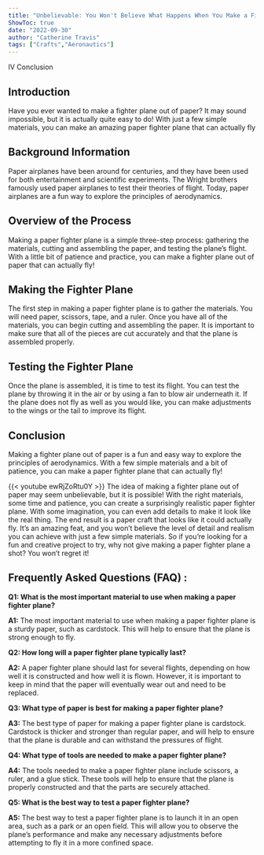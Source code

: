 ```yaml
---
title: "Unbelievable: You Won't Believe What Happens When You Make a Fighter Plane Out of Paper!"
ShowToc: true 
date: "2022-09-30"
author: "Catherine Travis" 
tags: ["Crafts","Aeronautics"]
---
```

IV Conclusion

## Introduction 
Have you ever wanted to make a fighter plane out of paper? It may sound impossible, but it is actually quite easy to do! With just a few simple materials, you can make an amazing paper fighter plane that can actually fly 

## Background Information
Paper airplanes have been around for centuries, and they have been used for both entertainment and scientific experiments. The Wright brothers famously used paper airplanes to test their theories of flight. Today, paper airplanes are a fun way to explore the principles of aerodynamics.

## Overview of the Process
Making a paper fighter plane is a simple three-step process: gathering the materials, cutting and assembling the paper, and testing the plane’s flight. With a little bit of patience and practice, you can make a fighter plane out of paper that can actually fly!

## Making the Fighter Plane
The first step in making a paper fighter plane is to gather the materials. You will need paper, scissors, tape, and a ruler. Once you have all of the materials, you can begin cutting and assembling the paper. It is important to make sure that all of the pieces are cut accurately and that the plane is assembled properly.

## Testing the Fighter Plane
Once the plane is assembled, it is time to test its flight. You can test the plane by throwing it in the air or by using a fan to blow air underneath it. If the plane does not fly as well as you would like, you can make adjustments to the wings or the tail to improve its flight.

## Conclusion
Making a fighter plane out of paper is a fun and easy way to explore the principles of aerodynamics. With a few simple materials and a bit of patience, you can make a paper fighter plane that can actually fly!

{{< youtube ewRjZoRtu0Y >}} 
The idea of making a fighter plane out of paper may seem unbelievable, but it is possible! With the right materials, some time and patience, you can create a surprisingly realistic paper fighter plane. With some imagination, you can even add details to make it look like the real thing. The end result is a paper craft that looks like it could actually fly. It’s an amazing feat, and you won’t believe the level of detail and realism you can achieve with just a few simple materials. So if you’re looking for a fun and creative project to try, why not give making a paper fighter plane a shot? You won’t regret it!

## Frequently Asked Questions (FAQ) :
**Q1: What is the most important material to use when making a paper fighter plane?**

**A1:** The most important material to use when making a paper fighter plane is a sturdy paper, such as cardstock. This will help to ensure that the plane is strong enough to fly.

**Q2: How long will a paper fighter plane typically last?**

**A2:** A paper fighter plane should last for several flights, depending on how well it is constructed and how well it is flown. However, it is important to keep in mind that the paper will eventually wear out and need to be replaced.

**Q3: What type of paper is best for making a paper fighter plane?**

**A3:** The best type of paper for making a paper fighter plane is cardstock. Cardstock is thicker and stronger than regular paper, and will help to ensure that the plane is durable and can withstand the pressures of flight.

**Q4: What type of tools are needed to make a paper fighter plane?**

**A4:** The tools needed to make a paper fighter plane include scissors, a ruler, and a glue stick. These tools will help to ensure that the plane is properly constructed and that the parts are securely attached.

**Q5: What is the best way to test a paper fighter plane?**

**A5:** The best way to test a paper fighter plane is to launch it in an open area, such as a park or an open field. This will allow you to observe the plane’s performance and make any necessary adjustments before attempting to fly it in a more confined space.



